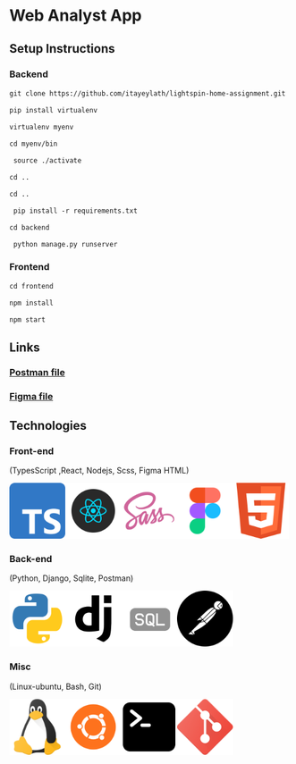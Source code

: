 # Web Analyst App

## Setup Instructions

### Backend

```
git clone https://github.com/itayeylath/lightspin-home-assignment.git
```

```
pip install virtualenv
```

```
virtualenv myenv
```

```
cd myenv/bin
```

```
 source ./activate
```

```
cd ..
```

```
cd ..
```

```
 pip install -r requirements.txt
```

```
cd backend
```

```
 python manage.py runserver
```

### Frontend

```
cd frontend
```

```
npm install
```

```
npm start
```

## Links

### [Postman file](https://drive.google.com/file/d/1r8ot-y0JG_es0YUk4AOLxqimyWyQ4VOL/view?usp=sharing)

### [Figma file](https://www.figma.com/file/3zCt8gWRKY8xdZwzuFq78l/Lightspin?node-id=8%3A5770&t=JNJP8cbHb5zhbqc9-1)

## Technologies

### Front-end

(TypesScript ,React, Nodejs, Scss, Figma HTML)

<img src="frontend/src/assets/readme/ts.png" width="100" hight="150"><img src="frontend/src/assets/readme/react.png" width="100" hight="150"><img src="frontend/src/assets/readme/sass.png" width="100" hight="150"><img src="frontend/src/assets/readme/figma.png" width="100" hight="150"><img src="frontend/src/assets/readme/html.png" width="100" hight="150">

### Back-end

(Python, Django, Sqlite, Postman)

<img src="frontend/src/assets/readme/python.png" width="100" hight="150"><img src="frontend/src/assets/readme/django.png" width="100" hight="150"><img src="frontend/src/assets/readme/sql.png" width="100" hight="150"><img src="frontend/src/assets/readme/postman.png" width="100" hight="150">

### Misc

(Linux-ubuntu, Bash, Git)

<img src="frontend/src/assets/readme/linux.png" width="100" hight="150"><img src="frontend/src/assets/readme/ubuntu.png" width="100" hight="150"><img src="frontend/src/assets/readme/terminal-bash.png" width="100" hight="150"><img src="frontend/src/assets/readme/git.png" width="100" hight="150">
